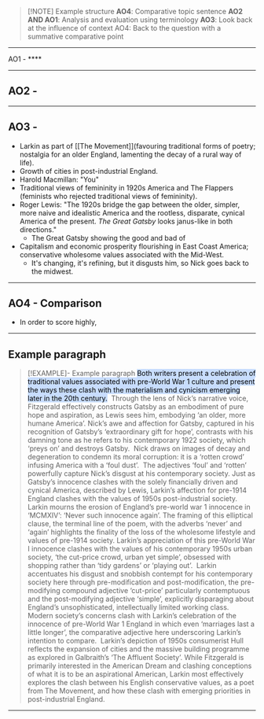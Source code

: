 
> [!NOTE] Example structure
> **AO4**: Comparative topic sentence
> **AO2 AND AO1**: Analysis and evaluation using terminology
> **AO3**: Look back at the influence of context
> AO4: Back to the question with a summative comparative point



-----
AO1 - ****



-----
## AO2 - 



-----
## AO3 - 
- Larkin as part of [[The Movement]](favouring traditional forms of poetry; nostalgia for an older England, lamenting the decay of a rural way of life).
- Growth of cities in post-industrial England.
- Harold Macmillan: "You"
- Traditional views of femininity in 1920s America and The Flappers (feminists who rejected traditional views of femininity).
- Roger Lewis: "The 1920s bridge the gap between the older, simpler, more naive and idealistic America and the rootless, disparate, cynical America of the present. *The Great Gatsby* looks janus-like in both directions." 
	- The Great Gatsby showing the good and bad of 
- Capitalism and economic prosperity flourishing in East Coast America; conservative wholesome values associated with the Mid-West.
	- It's changing, it's refining, but it disgusts him, so Nick goes back to the midwest.

-----
## AO4 - Comparison
- In order to score highly, 



-----
## Example paragraph

> [!EXAMPLE]- Example paragraph
> <mark style="background: #ADCCFFA6;">Both writers present a celebration of traditional values associated with pre-World War 1 culture and present the ways these clash with the materialism and cynicism emerging later in the 20th century.</mark>  Through the lens of Nick’s narrative voice, Fitzgerald effectively constructs Gatsby as an embodiment of pure hope and aspiration, as Lewis sees him, embodying ‘an older, more humane America’. Nick’s awe and affection for Gatsby, captured in his recognition of Gatsby’s ‘extraordinary gift for hope’, contrasts with his damning tone as he refers to his contemporary 1922 society, which ‘preys on’ and destroys Gatsby.  Nick draws on images of decay and degeneration to condemn its moral corruption: it is a ‘rotten crowd’ infusing America with a ‘foul dust’.  The adjectives ‘foul’ and ‘rotten’ powerfully capture Nick’s disgust at his contemporary society. Just as Gatsby’s innocence clashes with the solely financially driven and cynical America, described by Lewis, Larkin’s affection for pre-1914 England clashes with the values of 1950s post-industrial society.  Larkin mourns the erosion of England’s pre-world war 1 innocence in ‘MCMXIV’: ‘Never such innocence again’. The framing of this elliptical clause, the terminal line of the poem, with the adverbs ‘never’ and ‘again’ highlights the finality of the loss of the wholesome lifestyle and values of pre-1914 society. Larkin’s appreciation of this pre-World War I innocence clashes with the values of his contemporary 1950s urban society, ‘the cut-price crowd, urban yet simple’, obsessed with shopping rather than ‘tidy gardens’ or ‘playing out’.  Larkin accentuates his disgust and snobbish contempt for his contemporary society here through pre-modification and post-modification, the pre-modifying compound adjective ‘cut-price’ particularly contemptuous and the post-modifying adjective ‘simple’, explicitly disparaging about England’s unsophisticated, intellectually limited working class.  Modern society’s concerns clash with Larkin’s celebration of the innocence of pre-World War 1 England in which even ‘marriages last a little longer’, the comparative adjective here underscoring Larkin’s intention to compare.  Larkin’s depiction of 1950s consumerist Hull reflects the expansion of cities and the massive building programme as explored in Galbraith’s ‘The Affluent Society’. While Fitzgerald is primarily interested in the American Dream and clashing conceptions of what it is to be an aspirational American, Larkin most effectively explores the clash between his English conservative values, as a poet from The Movement, and how these clash with emerging priorities in post-industrial England.

-----